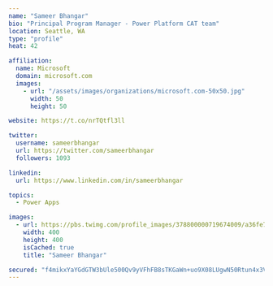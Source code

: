 ```yaml
---
name: "Sameer Bhangar"
bio: "Principal Program Manager - Power Platform CAT team"
location: Seattle, WA
type: "profile"
heat: 42

affiliation:
  name: Microsoft
  domain: microsoft.com
  images:
    - url: "/assets/images/organizations/microsoft.com-50x50.jpg"
      width: 50
      height: 50

website: https://t.co/nrTQtfl3ll

twitter:
  username: sameerbhangar
  url: https://twitter.com/sameerbhangar
  followers: 1093

linkedin:
  url: https://www.linkedin.com/in/sameerbhangar

topics:
  - Power Apps

images:
  - url: https://pbs.twimg.com/profile_images/378800000719674009/a36fe7ddfab1778b76e5793772e43798_400x400.jpeg
    width: 400
    height: 400
    isCached: true
    title: "Sameer Bhangar"

secured: "f4mikxYaYGdGTW3bUle500Qv9yVFhFB8sTKGaWn+uo9X08LUgwN50Rtun4x3VcDJ7lYBYUS92LnRJtrtguNOSQX6r876Idmgrfjvvj88CqOLeuBw+4NcKlz+A0z675swj3RLFAyvsvuVhh5sDKHwbKaCVYJI93SntmSTk8AQFqWKYB/SerI05jhVeegEPn7JSrQtR4KjIPMuCB2zMAXQu+2/FyWRwLnScYaThAwDcTRFiJjDJLcVV02LPq9vCGH2x6f/hzwj70POPbEWmIQWCIiF5/slCkPENW9BuViocwZkXG2Lh/xQ6XmExQJaVTZ0FYBsTfWmQSi2q21rku6Gai0b1MCYblddQV5+AIPb7P5BBTRy0fwcUuPEHlTPwbRMO7B1WQxICOeGxd53X9dbsUvwPqFPC04Pmxr/FSrv/mA=;t+EPwVnTsvWBGZIrSG5CUQ=="
---
```


